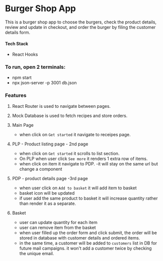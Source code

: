 # Burger Shop App


This is a burger shop app to choose the burgers, check the product details, review and update in checkout, and order the burger by filing the customer details form.

#### Tech Stack

- React Hooks

### To run, open 2 terminals:

- npm start
- npx json-server -p 3001 db.json

### Features

1. React Router is used to navigate between pages.
2. Mock Database is used to fetch recipes and store orders.
3. Main Page

   - when click on `Get started` it navigate to receipes page.

4. PLP - Product listing page - 2nd page

   - when click on `Get started` it scrolls to list section.
   - On PLP when user click `See more` it renders 1 extra row of items.
   - when click on item it navigate to PDP.
     -it will stay on the same url but change a component

5. PDP - product details page -3rd page

   - when user click on `Add to basket` it will add item to basket
   - basket icon will be updated
   - if user add the same product to basket it will increase quantity rather than render it as a separate.

6. Basket
   - user can update quantity for each item
   - user can remove item from the basket
   - when user filled up the order form and click submit, the order will be stored in database with customer details and ordered items.
   - in the same time, a customer will be added to `customers` list in DB for future mail campaigns.
     it won't add a customer twice by checking the unique email.
